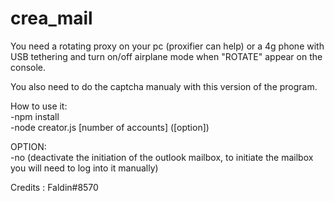 # crea_mail

You need a rotating proxy on your pc (proxifier can help) or a 4g phone with USB tethering and turn on/off airplane mode when "ROTATE" appear on the console.

You also need to do the captcha manualy with this version of the program.

How to use it:\
  -npm install\
  -node creator.js [number of accounts] ([option])

OPTION:\
      -no (deactivate the initiation of the outlook mailbox, to initiate the mailbox you will need to log into it manually)

Credits : Faldin#8570
